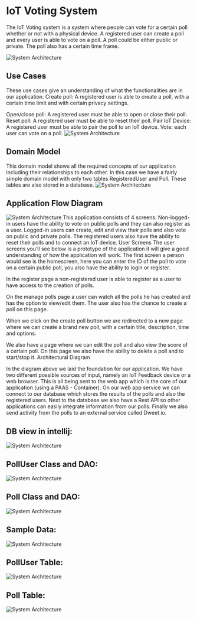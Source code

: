 # IoT Voting System
The IoT Voting system is a system where people can vote for a certain poll whether or not with a physical device. A registered user can create a poll and every user is able to vote on a poll. A poll could be either public or private. The poll also has a certain time frame.

![System Architecture](https://github.com/h578011/Dat250Oblig1/blob/master/Docs/SystemArchitecture.png?raw=true)

## Use Cases
These use cases give an understanding of what the functionalities are in our application.
Create poll: A registered user is able to create a poll, with a certain time limit and with certain privacy settings.

Open/close poll: A registered user must be able to open or close their poll.
Reset poll: A registered user must be able to reset their poll.
Pair IoT Device: A registered user must be able to pair the poll to an IoT device.
Vote: each user can vote on a poll.
![System Architecture](https://github.com/h578011/Dat250Oblig1/blob/master/Docs/UseCases.png?raw=true)

## Domain Model
This domain model shows all the required concepts of our application including their relationships to each other. In this case we have a fairly simple domain model with only two tables RegisteredUser and Poll. These tables are also stored in a database.
![System Architecture](https://github.com/h578011/Dat250Oblig1/blob/master/Docs/DomainModel.png?raw=true)
## Application Flow Diagram
![System Architecture](https://github.com/h578011/Dat250Oblig1/blob/master/Docs/WebApplicationFlow.png?raw=true)
This application consists of 4 screens. Non-logged-in users have the ability to vote on public polls and they can also register as a user. Logged-in users can create, edit and view their polls and also vote on public and private polls. The registered users also have the ability to reset their polls and to connect an IoT device.
User Screens
The user screens you’ll see below is a prototype of the application it will give a good understanding of how the application will work.
The first screen a person would see is the homescreen, here you can enter the ID of the poll to vote on a certain public poll, you also have the ability to login or register.


In the register page a non-registered user is able to register as a user to have access to the creation of polls.

On the manage polls page a user can watch all the polls he has created and has the option to view/edit them. The user also has the chance to create a poll on this page.

When we click on the create poll button we are redirected to a new page where we can create a brand new poll, with a certain title, description, time and options.

We also have a page where we can edit the poll and also view the score of a certain poll. On this page we also have the ability to delete a poll and to start/stop it.
Architectural Diagram

In the diagram above we laid the foundation for our application. We have two different possible sources of input, namely an IoT Feedback device or a web browser. This is all being sent to the web app which is the core of our application (using a PAAS - Container). On our web app service we can connect to our database which stores the results of the polls and also the registered users. Next to the database we also have a Rest API so other applications can easily integrate information from our polls. Finally we also send activity from the polls to an external service called Dweet.io.


## DB view in intellij:
![System Architecture](https://github.com/h578011/Dat250Oblig1/blob/master/Docs/DataBaseView.png?raw=true)
## PollUser Class and DAO:
![System Architecture](https://github.com/h578011/Dat250Oblig1/blob/master/Docs/PollUser.png?raw=true)
## Poll Class and DAO:
![System Architecture](https://github.com/h578011/Dat250Oblig1/blob/master/Docs/Poll.png?raw=true)

## Sample Data:
![System Architecture](https://github.com/h578011/Dat250Oblig1/blob/master/Docs/SampleDataPNG.png?raw=true)
## PollUser Table:
![System Architecture](https://github.com/h578011/Dat250Oblig1/blob/master/Docs/PollUserTable.png?raw=true)

## Poll Table:
![System Architecture](https://github.com/h578011/Dat250Oblig1/blob/master/Docs/PollTable.png?raw=true)
